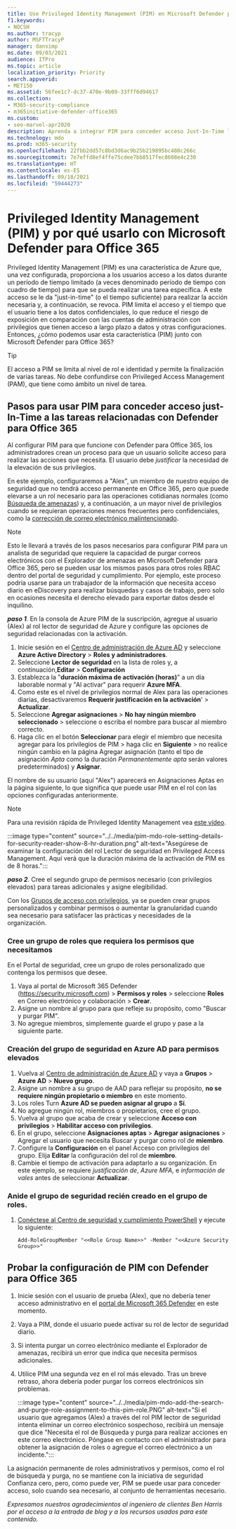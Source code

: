 ```yaml
---
title: Use Privileged Identity Management (PIM) en Microsoft Defender para Office 365.
f1.keywords:
- NOCSH
ms.author: tracyp
author: MSFTTracyP
manager: dansimp
ms.date: 09/03/2021
audience: ITPro
ms.topic: article
localization_priority: Priority
search.appverid:
- MET150
ms.assetid: 56fee1c7-dc37-470e-9b09-33fff6d94617
ms.collection:
- M365-security-compliance
- m365initiative-defender-office365
ms.custom:
- seo-marvel-apr2020
description: Aprenda a integrar PIM para conceder acceso Just-In-Time limitado a los usuarios para que realicen tareas con privilegios elevados en Microsoft Defender para Office 365 y reducir así el riesgo para los datos.
ms.technology: mdo
ms.prod: m365-security
ms.openlocfilehash: 22fbb2dd57c8bd3d6ac9b25b219895bc480c266c
ms.sourcegitcommit: 7e7effd8ef4ffe75cdee7bb8517fec8608e4c230
ms.translationtype: HT
ms.contentlocale: es-ES
ms.lasthandoff: 09/18/2021
ms.locfileid: "59444273"
---
```

<!--A-->
# <a name="privileged-identity-management-pim-and-why-to-use-it-with-microsoft-defender-for-office-365"></a>Privileged Identity Management (PIM) y por qué usarlo con Microsoft Defender para Office 365

Privileged Identity Management (PIM) es una característica de Azure que, una vez configurada, proporciona a los usuarios acceso a los datos durante un período de tiempo limitado (a veces denominado período de tiempo con cuadro de tiempo) para que se pueda realizar una tarea específica. A este acceso se le da "just-in-time" (o el tiempo suficiente) para realizar la acción necesaria y, a continuación, se revoca. PIM limita el acceso y el tiempo que el usuario tiene a los datos confidenciales, lo que reduce el riesgo de exposición en comparación con las cuentas de administración con privilegios que tienen acceso a largo plazo a datos y otras configuraciones. Entonces, ¿cómo podemos usar esta característica (PIM) junto con Microsoft Defender para Office 365?

> [!TIP]
> El acceso a PIM se limita al nivel de rol e identidad y permite la finalización de varias tareas. No debe confundirse con Privileged Access Management (PAM), que tiene como ámbito un nivel de tarea.

## <a name="steps-to-use-pim-to-grant-just-in-time-access-to-defender-for-office-365-related-tasks"></a>Pasos para usar PIM para conceder acceso just-In-Time a las tareas relacionadas con Defender para Office 365

Al configurar PIM para que funcione con Defender para Office 365, los administradores crean un proceso para que un usuario solicite acceso para realizar las acciones que necesita. El usuario debe *justificar* la necesidad de la elevación de sus privilegios.

En este ejemplo, configuraremos a "Alex", un miembro de nuestro equipo de seguridad que no tendrá acceso permanente en Office 365, pero que puede elevarse a un rol necesario para las operaciones cotidianas normales (como [Búsqueda de amenazas](threat-hunting-in-threat-explorer.md)) y, a continuación, a un mayor nivel de privilegios cuando se requieran operaciones menos frecuentes pero confidenciales, como la [corrección de correo electrónico malintencionado](remediate-malicious-email-delivered-office-365.md).

> [!NOTE]
> Esto le llevará a través de los pasos necesarios para configurar PIM para un analista de seguridad que requiere la capacidad de purgar correos electrónicos con el Explorador de amenazas en Microsoft Defender para Office 365, pero se pueden usar los mismos pasos para otros roles RBAC dentro del portal de seguridad y cumplimiento. Por ejemplo, este proceso podría usarse para un trabajador de la información que necesita acceso diario en eDiscovery para realizar búsquedas y casos de trabajo, pero solo en ocasiones necesita el derecho elevado para exportar datos desde el inquilino.

***paso 1***. En la consola de Azure PIM de la suscripción, agregue al usuario (Alex) al rol lector de seguridad de Azure y configure las opciones de seguridad relacionadas con la activación.

1. Inicie sesión en el [Centro de administración de Azure AD](https://aad.portal.azure.com/) y seleccione **Azure Active Directory** > **Roles y administradores**.
2. Seleccione **Lector de seguridad** en la lista de roles y, a continuación,**Editar**  > **Configuración**
3. Establezca la "**duración máxima de activación (horas)**" a un día laborable normal y "Al activar" para requerir **Azure MFA**.
4. Como este es el nivel de privilegios normal de Alex para las operaciones diarias, desactivaremos **Requerir justificación en la activación**' > **Actualizar**.
5. Seleccione **Agregar asignaciones** > **No hay ningún miembro seleccionado** > seleccione o escriba el nombre para buscar al miembro correcto.
6. Haga clic en el botón **Seleccionar** para elegir el miembro que necesita agregar para los privilegios de PIM > haga clic en **Siguiente** > no realice ningún cambio en la página Agregar asignación (tanto el tipo de asignación *Apta* como la duración *Permanentemente apta* serán valores predeterminados) y **Asignar**.

El nombre de su usuario (aquí "Alex") aparecerá en Asignaciones Aptas en la página siguiente, lo que significa que puede usar PIM en el rol con las opciones configuradas anteriormente.

> [!NOTE]
> Para una revisión rápida de Privileged Identity Management vea [este vídeo](https://www.youtube.com/watch?v=VQMAg0sa_lE).

:::image type="content" source="../../media/pim-mdo-role-setting-details-for-security-reader-show-8-hr-duration.png" alt-text="Asegúrese de examinar la configuración del rol Lector de seguridad en Privileged Access Management. Aquí verá que la duración máxima de la activación de PIM es de 8 horas.":::

***paso 2***. Cree el segundo grupo de permisos necesario (con privilegios elevados) para tareas adicionales y asigne elegibilidad.

Con los [Grupos de acceso con privilegios](/azure/active-directory/privileged-identity-management/groups-features), ya se pueden crear grupos personalizados y combinar permisos o aumentar la granularidad cuando sea necesario para satisfacer las prácticas y necesidades de la organización.

### <a name="create-a-role-group-requiring-the-permissions-we-need"></a>Cree un grupo de roles que requiera los permisos que necesitamos

En el Portal de seguridad, cree un grupo de roles personalizado que contenga los permisos que desee.

1. Vaya al portal de Microsoft 365 Defender (https://security.microsoft.com) > **Permisos y roles** > seleccione **Roles** en Correo electrónico y colaboración > **Crear**.
2. Asigne un nombre al grupo para que refleje su propósito, como "Buscar y purgar PIM".
3. No agregue miembros, simplemente guarde el grupo y pase a la siguiente parte.

### <a name="create-the-security-group-in-azure-ad-for-elevated-permissions"></a>Creación del grupo de seguridad en Azure AD para permisos elevados

1. Vuelva al [Centro de administración de Azure AD](https://aad.portal.azure.com/) y vaya a **Grupos** > **Azure AD** > **Nuevo grupo**.
2. Asigne un nombre a su grupo de AAD para reflejar su propósito, **no se requiere ningún propietario o miembro** en este momento.
3. Los roles Turn **Azure AD se pueden asignar al grupo** a **Sí**.
4. No agregue ningún rol, miembros o propietarios, cree el grupo.
5. Vuelva al grupo que acaba de crear y seleccione **Acceso con privilegios** > **Habilitar acceso con privilegios**.
6. En el grupo, seleccione **Asignaciones aptas** > **Agregar asignaciones** > Agregar el usuario que necesita Buscar y purgar como rol de **miembro**.
7. Configure la **Configuración** en el panel Acceso con privilegios del grupo. Elija **Editar** la configuración del rol de **miembro**.
8. Cambie el tiempo de activación para adaptarlo a su organización. En este ejemplo, se requiere *justificación de*, *Azure MFA,* e *información de vales* antes de seleccionar **Actualizar**.

### <a name="nest-the-newly-created-security-group-into-the-role-group"></a>Anide el grupo de seguridad recién creado en el grupo de roles.

1. [Conéctese al Centro de seguridad y cumplimiento PowerShell](/powershell/exchange/connect-to-scc-powershell) y ejecute lo siguiente:

    `Add-RoleGroupMember "<<Role Group Name>>" -Member "<<Azure Security Group>>"`

## <a name="test-your-configuration-of-pim-with-defender-for-office-365"></a>Probar la configuración de PIM con Defender para Office 365

1. Inicie sesión con el usuario de prueba (Alex), que no debería tener acceso administrativo en el [portal de Microsoft 365 Defender](/microsoft-365/security/defender/overview-security-center) en este momento.
2. Vaya a PIM, donde el usuario puede activar su rol de lector de seguridad diario.
3. Si intenta purgar un correo electrónico mediante el Explorador de amenazas, recibirá un error que indica que necesita permisos adicionales.
4. Utilice PIM una segunda vez en el rol más elevado. Tras un breve retraso, ahora debería poder purgar los correos electrónicos sin problemas.

   :::image type="content" source="../../media/pim-mdo-add-the-search-and-purge-role-assignment-to-this-pim-role.PNG" alt-text="Si el usuario que agregamos (Alex) a través del rol PIM lector de seguridad intenta eliminar un correo electrónico sospechoso, recibirá un mensaje que dice &quot;Necesita el rol de Búsqueda y purga para realizar acciones en este correo electrónico. Póngase en contacto con el administrador para obtener la asignación de roles o agregue el correo electrónico a un incidente.":::

La asignación permanente de roles administrativos y permisos, como el rol de búsqueda y purga, no se mantiene con la iniciativa de seguridad Confianza cero, pero, como puede ver, PIM se puede usar para conceder acceso, solo cuando sea necesario, al conjunto de herramientas necesario.

*Expresamos nuestros agradecimientos al ingeniero de clientes Ben Harris por el acceso a la entrada de blog y a los recursos usados para este contenido.*

<!--A-->